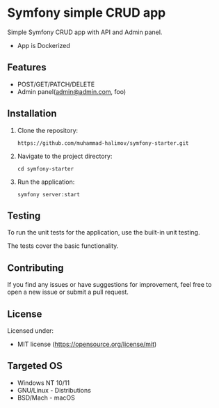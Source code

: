# Symfony simple CRUD app

Simple Symfony CRUD app with API and Admin panel.
- App is Dockerized

## Features

- POST/GET/PATCH/DELETE
- Admin panel(admin@admin.com, foo)

## Installation

1. Clone the repository:
   ```
   https://github.com/muhammad-halimov/symfony-starter.git
   ```
2. Navigate to the project directory:
   ```
   cd symfony-starter
   ```
3. Run the application:
   ```
   symfony server:start
   ```

## Testing

To run the unit tests for the application, use the built-in unit testing.

The tests cover the basic functionality.

## Contributing

If you find any issues or have suggestions for improvement, feel free to open a new issue or submit a pull request.

## License

Licensed under:

* MIT license (https://opensource.org/license/mit)

## Targeted OS

- Windows NT 10/11
- GNU/Linux - Distributions
- BSD/Mach - macOS
